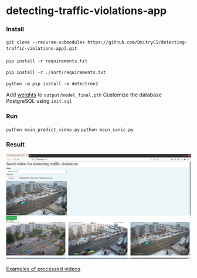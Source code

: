 # detecting-traffic-violations-app
### Install
`git clone --recurse-submodules https://github.com/DmitryCS/detecting-traffic-violations-app3.git`
<br><br>
`pip install -r requirements.txt`

`pip install -r ./sort/requirements.txt`

`python -m pip install -e detectron2`

Add [weights](https://drive.google.com/drive/folders/1HaVJoner14G2WUb2iwSZ6KuUi7ONUTmU) to `output/model_final.pth`
Сustomize the database PostgreSQL using `init.sql`

### Run
`python main_predict_video.py`
`python main_sanic.py`

### Result
![alt text](https://raw.githubusercontent.com/DmitryCS/detecting-traffic-violations-app/master/images/main_screen.png)

[Examples of processed videos](https://drive.google.com/drive/folders/1HaVJoner14G2WUb2iwSZ6KuUi7ONUTmU)
